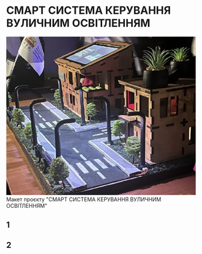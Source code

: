 # СМАРТ СИСТЕМА КЕРУВАННЯ ВУЛИЧНИМ ОСВІТЛЕННЯМ
![photo1](/imgs/1.jpg)
Макет проєкту "СМАРТ СИСТЕМА КЕРУВАННЯ ВУЛИЧНИМ ОСВІТЛЕННЯМ"

## 1
## 2
